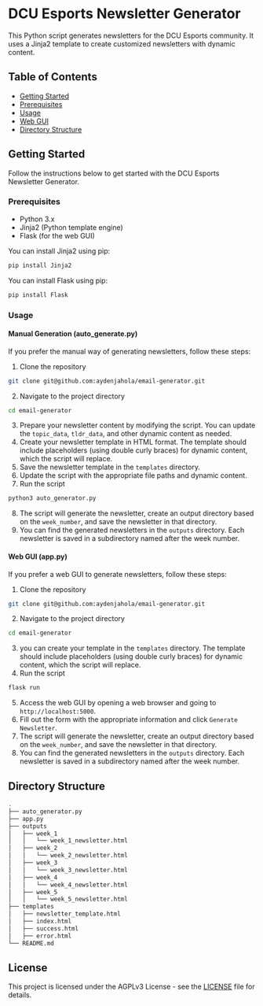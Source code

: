 # DCU Esports Newsletter Generator

This Python script generates newsletters for the DCU Esports community. It uses a Jinja2 template to create customized newsletters with dynamic content.

## Table of Contents
- [Getting Started](#getting-started)
- [Prerequisites](#prerequisites)
- [Usage](#usage)
- [Web GUI](#web-gui)
- [Directory Structure](#directory-structure)

## Getting Started

Follow the instructions below to get started with the DCU Esports Newsletter Generator.

### Prerequisites

- Python 3.x
- Jinja2 (Python template engine)
- Flask (for the web GUI)

You can install Jinja2 using pip:

```bash
pip install Jinja2
```

You can install Flask using pip:

```bash
pip install Flask
```

### Usage

#### Manual Generation (auto_generate.py)

If you prefer the manual way of generating newsletters, follow these steps:

1. Clone the repository
```bash
git clone git@github.com:aydenjahola/email-generator.git
```
2. Navigate to the project directory
```bash
cd email-generator
```
3. Prepare your newsletter content by modifying the script. You can update the `topic_data`, `tldr_data`, and other dynamic content as needed.
4. Create your newsletter template in HTML format. The template should include placeholders (using double curly braces) for dynamic content, which the script will replace.
5. Save the newsletter template in the `templates` directory.
6. Update the script with the appropriate file paths and dynamic content.
7. Run the script
```bash
python3 auto_generator.py
```
8. The script will generate the newsletter, create an output directory based on the `week_number`, and save the newsletter in that directory.
9. You can find the generated newsletters in the `outputs` directory. Each newsletter is saved in a subdirectory named after the week number.

#### Web GUI (app.py)

If you prefer a web GUI to generate newsletters, follow these steps:

1. Clone the repository
```bash
git clone git@github.com:aydenjahola/email-generator.git
```
2. Navigate to the project directory
```bash
cd email-generator
```
3. you can create your template in the `templates` directory. The template should include placeholders (using double curly braces) for dynamic content, which the script will replace.
4. Run the script
```bash
flask run
```
5. Access the web GUI by opening a web browser and going to `http://localhost:5000`.
6. Fill out the form with the appropriate information and click `Generate Newsletter`.
7. The script will generate the newsletter, create an output directory based on the `week_number`, and save the newsletter in that directory.
8. You can find the generated newsletters in the `outputs` directory. Each newsletter is saved in a subdirectory named after the week number.


## Directory Structure

```bash
.
├── auto_generator.py
├── app.py
├── outputs
│   ├── week_1
│   │   └── week_1_newsletter.html
│   ├── week_2
│   │   └── week_2_newsletter.html
│   ├── week_3
│   │   └── week_3_newsletter.html
│   ├── week_4
│   │   └── week_4_newsletter.html
│   ├── week_5
│   │   └── week_5_newsletter.html
├── templates
│   ├── newsletter_template.html
│   ├── index.html
│   ├── success.html
│   ├── error.html
└── README.md
```

## License

This project is licensed under the AGPLv3 License - see the [LICENSE](LICENSE) file for details.